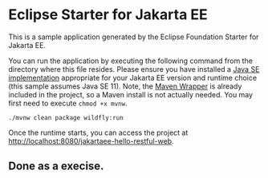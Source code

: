 # Eclipse Starter for Jakarta EE
This is a sample application generated by the Eclipse Foundation Starter for Jakarta EE.

You can run the application by executing the following command from the directory where this file resides. 
Please ensure you have installed a [Java SE implementation](https://adoptium.net) appropriate for your 
Jakarta EE version and runtime choice (this sample assumes Java SE 11). Note, 
the [Maven Wrapper](https://maven.apache.org/wrapper/) is already included in the project, so a Maven install 
is not actually needed. You may first need to execute `chmod +x mvnw`.

```
./mvnw clean package wildfly:run
```

Once the runtime starts, you can access the project at [http://localhost:8080/jakartaee-hello-restful-web](http://localhost:8080/jakartaee-hello-restful-web).

## Done as a execise.
